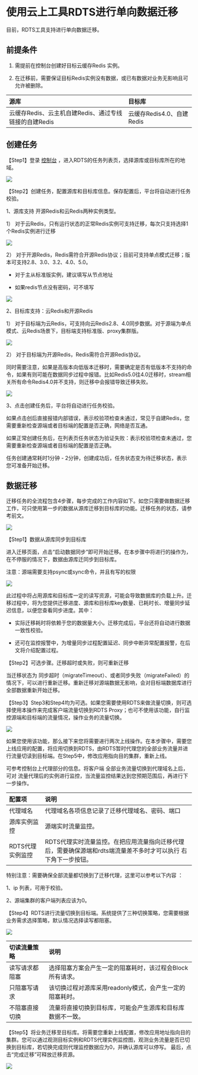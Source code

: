 # 使用云上工具RDTS进行单向数据迁移

目前，RDTS工具支持进行单向数据迁移。

##   前提条件

1.	需提前在控制台创建好目标云缓存Redis 实例。

3.	在迁移前，需要保证目标Redis实例没有数据，或已有数据对业务无影响且可允许被删除。

| 源库 |  目标库  | 
| :--- | :---  | 
|  云缓存Redis、云主机自建Redis、通过专线链接的自建Redis |  云缓存Redis4.0、自建Redis | 


##   创建任务

【Step1】登录  [控制台](https://rdts-console.jdcloud.com/list/cn-north-1) ，进入RDTS的任务列表页，选择源库或目标库所在的地域。

![](../../../../image/Redis/MigrationDoc-1-1.png)

【Step2】创建任务，配置源库和目标库信息。保存配置后，平台将自动进行任务校验。

1、源库支持 开源Redis和云Redis两种实例类型。

1）	对于云Redis，只有运行状态的正常Redis实例可支持迁移，每次只支持选择1个Redis实例进行迁移

![](../../../../image/Redis/MigrationDoc-1-2.png)

2）	对于开源Redis，Redis需符合开源Redis协议；目前可支持单点模式迁移；版本可支持2.8、3.0、3.2、4.0、5.0。

- 对于主从标准版实例，建议填写从节点地址

- 如果redis节点没有密码，可不填写

![](../../../../image/Redis/MigrationDoc-1-3.png)

2、目标库支持：云Redis和开源Redis

1）	对于目标端为云Redis，可支持向云Redis2.8、4.0同步数据。对于源端为单点模式、云Redis场景下，目标端支持标准版、proxy集群版。

![](../../../../image/Redis/MigrationDoc-1-4.png)

2）	对于目标端为开源Redis，Redis需符合开源Redis协议。

同时需要注意，如果是高版本向低版本迁移时，需要确定是否有低版本不支持的命令，如果有则可能在数据同步过程中报错。比如Redis5.0往4.0迁移时，stream相关所有命令Redis4.0并不支持，则迁移中会报错导致迁移失败。

![](../../../../image/Redis/MigrationDoc-1-5.png)

3、点击创建任务后，平台将自动进行任务校验。

如果点击创后直接报错内部错误，表示校验项检查未通过，常见于自建Redis，您需要重新检查源端或者目标端的配置是否正确，网络是否互通。

如果正常创建任务后，在列表页任务状态为验证失败：表示校验项检查未通过，您需要重新检查源端或者目标端的配置是否正确。

任务创建通常耗时1分钟 - 2分钟，创建成功后，任务状态变为待迁移状态，表示您可准备开始迁移。

##  数据迁移

迁移任务的全流程包含4步骤，每步完成的工作内容如下。如您只需要做数据迁移工作，可只使用第一步的数据从源库迁移到目标库的功能。迁移任务的状态，请参考前文。

![](../../../../image/Redis/MigrationDoc-1-6.png)

【Step1】数据从源库同步到目标库

进入迁移页面，点击“启动数据同步”即可开始迁移。在本步骤中将进行的操作为，在不停服的情况下，数据由源库迁同步到目标库。

注意：源端需要支持psync或sync命令，并且有写的权限

![](../../../../image/Redis/MigrationDoc-1-7.png)

此过程中将占用源库和目标库一定的读写资源，可能会导致数据库的负载上升。迁移过程中，将为您提供迁移进度、源库和目标库key数量、已耗时长、增量同步延迟信息，以便您查看同步进度。其中：

- 实际迁移耗时将依赖于您的数据量大小。迁移完成后，平台还将自动进行数据一致性校验。

- 还可在监控报警中，为增量同步过程配置延迟、同步中断异常配置报警，在后文将介绍配置过程。

【Step2】可选步骤。迁移超时或失败，则可重新迁移

当迁移状态为 同步超时（migrateTimeout）、或者同步失败（migrateFailed）的情况下，可以进行重新迁移。重新迁移对源端数据无影响，会对目标端数据库进行全部数据重新开始迁移。

【Step3】Step3和Step4均为可选。如果您需要使用RDTS来做流量切换，则可选择使用本操作来完成客户端流量切换到RDTS Proxy；也可不使用该功能，自行监控源端和目标端的流量情况，操作业务的流量切换。

![](../../../../image/Redis/MigrationDoc-1-8.png)

如果您使用该功能，那么接下来您将需要进行两次上线操作。在本步骤中，需要您上线应用的配置，将应用切换到RDTS，由RDTS暂时代理您的全部业务流量并进行流量切读到目标端。在Step5中，修改应用指向目的集群，重新上线。

可参考控制台上代理部分的信息。将客户端 全部业务流量切换到代理域名上后，可对 流量代理后的实例进行监控，当流量监控结果达到您预期范围后，再进行下一步操作。

| 配置项 |  说明  | 
| :--- | :---  | 
|  代理域名 |  代理域名各项信息记录了迁移代理域名、密码、端口   | 
|  源库实例监控 |  源端实时流量监控。  | 
|  RDTS代理实例监控 | RDTS代理实时流量监控。在把应用流量指向迁移代理后，需要确保源端和rdts端流量差不多时才可以执行 右下角下一步按钮。   | 

特别注意：需要确保全部流量都切换到了迁移代理，这里可以参考以下内容 ：

1、ip 列表，可用于校验。

2、源端集群的客户端列表应该为0。

【Step4】RDTS进行流量切换到目标端。系统提供了三种切换策略，您需要根据业务需求选择策略，默认情况选择读写都阻塞。

![](../../../../image/Redis/MigrationDoc-1-9.png)

| 切读流量策略 |  说明  | 
| :--- | :---  | 
|  读写请求都阻塞 |  选择阻塞方案会产生一定的阻塞耗时，该过程会Block所有请求。  | 
|  只阻塞写请求 |  该切换过程对源库采用readonly模式，会产生一定的阻塞耗时。  | 
|  不阻塞直接切换 | 流量将直接切换到目标库，可能会产生源库和目标库数据不一致。   | 

【Step5】将业务迁移至目标库。将需要您重新上线配置，修改应用地址指向目的集群。您可以通过观测目标实例和RDTS代理实例监控图，观测业务流量是否已切换到目标库，若切换完成则代理监控数据应为0，并确认源库可以停写。
最后，点击“完成迁移”可释放迁移资源。

![](../../../../image/Redis/MigrationDoc-1-10.png)




